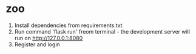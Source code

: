 # zoo
1. Install dependencies from requirements.txt
2. Run command 'flask run' freom terminal - the development server will run on http://127.0.0.1:8080
3. Register and login

